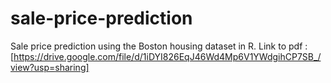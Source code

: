 # sale-price-prediction
Sale price prediction using the Boston housing dataset in R.
Link to pdf : [https://drive.google.com/file/d/1iDYI826EqJ46Wd4Mp6V1YWdgihCP7SB_/view?usp=sharing]
